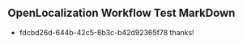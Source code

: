 ## OpenLocalization Workflow Test MarkDown
* fdcbd26d-644b-42c5-8b3c-b42d92365f78 thanks!

<!--HONumber=Aug16_HO4-->


